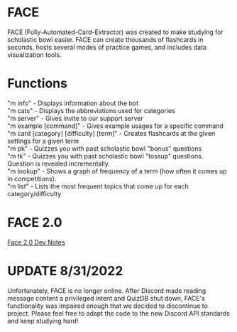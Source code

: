 # FACE
FACE (Fully-Automated-Card-Extractor) was created to make studying for scholastic bowl easier. FACE can create thousands of flashcards in seconds, hosts several modes of practice games, and includes data visualization tools.

# Functions
"m info" - Displays information about the bot  
"m cats" - Displays the abbreviations used for categories   
"m server" - Gives invite to our support server  
"m example \[command]"  - Gives example usages for a specific command   
"m card \[category\] \[difficulty\] \[term\]" - Creates flashcards at the given settings for a given term   
"m pk" - Quizzes you with past scholastic bowl "bonus" questions   
"m tk" - Quizzes you with past scholastic bowl "tossup" questions. Question is revealed incrementally.  
"m lookup" - Shows a graph of frequency of a term (how often it comes up in competitions).  
"m list" - Lists the most frequent topics that come up for each category/difficulty   

# FACE 2.0
[Face 2.0 Dev Notes](https://docs.google.com/document/d/1cXCwzPsTAQ8tW5LiKwLgzwb1ArkCao7GXa0L9yamrh0/edit)

# UPDATE 8/31/2022
Unfortunately, FACE is no longer online. After Discord made reading message content a privileged intent and QuizDB shut down, FACE's functionality was impaired enough that we decided to discontinue to project. Please feel free to adapt the code to the new Discord API standards and keep studying hard! 
